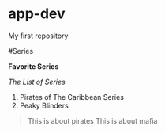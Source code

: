 # app-dev
My first repository


#Series 


**Favorite Series**

*The List of Series*

1. Pirates of The Caribbean Series
2. Peaky Blinders

> This is about pirates
> This is about mafia



